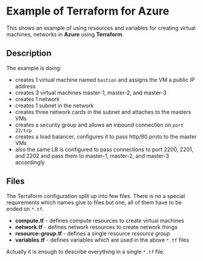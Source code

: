 # Example of Terraform for Azure

This shows an example of using resources and variables for creating virtual machines, networks in **Azure** using **Terraform**.


## Description

The example is doing:

- creates 1 virtual machine named `bastion` and assigns the VM a public IP address
- creates 3 virtual machines master-1, master-2, and  master-3
- creates 1 network
- creates 1 subnet in the network
- creates three network cards in the subnet and attaches to the masters VMs
- creates a security group and allows an inbound connection on `port 22/tcp`
- creates a load balancer, configures it to pass http/80 proto to the master VMs
- also the same LB is configured to pass connections to port 2200, 2201, and 2202 and pass them to master-1, master-2, and master-3 accordingly


## Files

The Terraform configuration split up into few files. There is no a special requirements which names give to files but one, all of them have to be ended on `*.tf`.

- **compute.tf** - defines compute resources to create virtual machines
- **network.tf** - defines network resources to create network things
- **resource-group.tf** - defines a single resource *resource group*
- **variables.tf** - defines variables which are used in the above `*.tf` files

Actually it is enough to describe everything in a single `*.tf` file.


